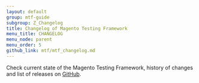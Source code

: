 ```yaml
---
layout: default
group: mtf-guide
subgroup: Z_Changelog
title: Changelog of Magento Testing Framework
menu_title: CHANGELOG
menu_node: parent
menu_order: 5
github_link: mtf/mtf_changelog.md
---
```


Check current state of the Magento Testing Framework, history of changes and list of releases on [GitHub][].

[GitHub]: https://github.com/magento/mtf/blob/develop/CHANGELOG.md
